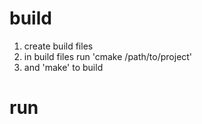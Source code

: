 # build
1. create build files
2. in build files run 'cmake /path/to/project'
3. and 'make' to build

# run
